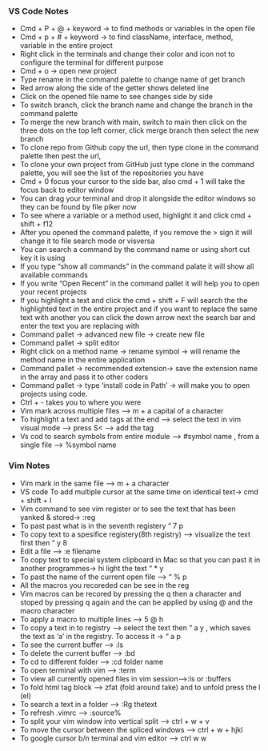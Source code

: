 ### VS Code Notes

- Cmd + P + @ + keyword -> to find methods or variables in the open file
- Cmd + p + # + keyword -> to find className, interface, method, variable in the entire project
- Right click in the terminals and change their color and icon not to configure the terminal for different purpose
- Cmd + o -> open new project
- Type rename in the command palette to change name of get branch
- Red arrow along the side of the getter shows deleted line
- Click on the opened file name to see changes side by side
- To switch branch, click the branch name and change the branch in the command palette
- To merge the new branch with main, switch to main then click on the three dots on the top left corner, click merge branch then select the new branch
- To clone repo from Github copy the url, then type clone in the command palette then pest the url,
- To clone your own project from GitHub just type clone in the command palette, you will see the list of the repositories you have
- Cmd + 0 focus your cursor to the side bar, also cmd + 1 will take the focus back to editor window
- You can drag your terminal and drop it alongside the editor windows so they can be found by file piker now
- To see where a variable or a method used, highlight it and click cmd + shift + f12
- After you opened the command palette, if you remove the > sign it will change it to file search mode or visversa
- You can search a command by the command name or using short cut key it is using
- If you type “show all commands” in the command palate it will show all available commands
- If you write “Open Recent” in the command pallet it will help you to open your recent projects
- If you highlight a text and click the cmd + shift + F will search the the highlighted text in the entire project and if you want to replace the same text with another you can click the down arrow next the search bar and enter the text you are replacing with
- Command pallet -> advanced new file -> create new file
- Command pallet -> split editor
- Right click on a method name -> rename symbol -> will rename the method name in the entire application
- Command pallet -> recommended extension-> save the extension name in the array and pass it to other coders
- Command pallet -> type ‘install code in Path’ -> will make you to open projects using code.
- Ctrl + - takes you to where you were
- Vim mark across multiple files —> m + a capital of a character
- To highlight a text and add tags at the end —> select the text in vim visual mode —> press S< —> add the tag
- Vs cod to search symbols from entire module —> #symbol name , from a single file —> %symbol name

### Vim Notes

- Vim mark in the same file —> m + a character
- VS code To add multiple cursor at the same time on identical text-> cmd + shift + l
- Vim command to see vim register or to see the text that has been yanked & stored-> :reg
- To past past what is in the seventh registery “ 7 p
- To copy text to a spesifice registery(8th registry) —> visualize the text first then “ y 8
- Edit a file —> :e filename
- To copy text to special system clipboard in Mac so that you can past it in another programmes-> hi light the text “ \* y
- To past the name of the current open file —> “ % p
- All the macros you recoreded can be see in the reg
- Vim macros can be recored by pressing the q then a character and stoped by pressing q again and the can be applied by using @ and the macro character
- To apply a macro to multiple lines —> 5 @ h
- To copy a text in to registry —> select the text then “ a y , which saves the text as ‘a’ in the registry. To access it -> “ a p
- To see the current buffer —> :ls
- To delete the current buffer —> :bd
- To cd to different folder —> :cd folder name
- To open terminal with vim —> :term
- To view all currently opened files in vim session—>:ls or :buffers
- To fold html tag block —> zfat (fold around take) and to unfold press the l (el)
- To search a text in a folder —> :Rg thetext
- To refresh .vimrc —> :source%
- To split your vim window into vertical split —> ctrl + w + v
- To move the cursor between the spliced windows —> ctrl + w + hjkl
- To google cursor b/n terminal and vim editor —> ctrl w w
